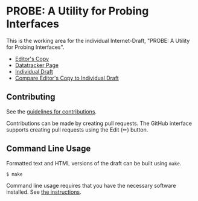 # PROBE: A Utility for Probing Interfaces

This is the working area for the individual Internet-Draft, "PROBE: A Utility for Probing Interfaces".

* [Editor's Copy](https://fenner.github.io/probe-clarification/#go.draft-fenner-probe-clarification.html)
* [Datatracker Page](https://datatracker.ietf.org/doc/draft-fenner-probe-clarification)
* [Individual Draft](https://datatracker.ietf.org/doc/html/draft-fenner-probe-clarification)
* [Compare Editor's Copy to Individual Draft](https://fenner.github.io/probe-clarification/#go.draft-fenner-probe-clarification.diff)


## Contributing

See the
[guidelines for contributions](https://github.com/fenner/probe-clarification/blob/main/CONTRIBUTING.md).

Contributions can be made by creating pull requests.
The GitHub interface supports creating pull requests using the Edit (✏) button.


## Command Line Usage

Formatted text and HTML versions of the draft can be built using `make`.

```sh
$ make
```

Command line usage requires that you have the necessary software installed.  See
[the instructions](https://github.com/martinthomson/i-d-template/blob/main/doc/SETUP.md).

